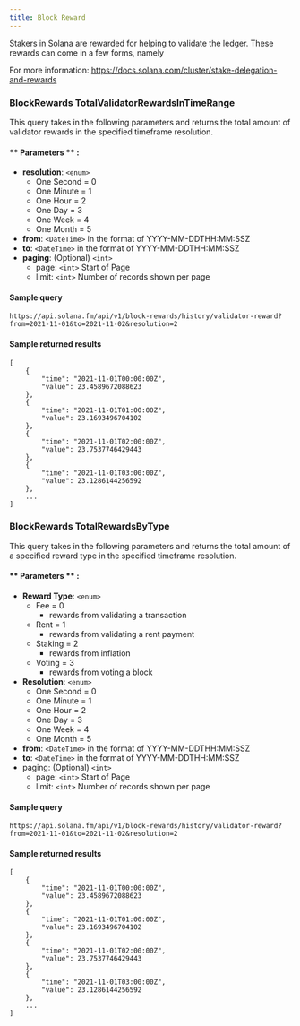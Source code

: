 ```yaml
---
title: Block Reward
---
```

Stakers in Solana are rewarded for helping to validate the ledger. These rewards can come in a few forms, namely

For more information: https://docs.solana.com/cluster/stake-delegation-and-rewards

### BlockRewards TotalValidatorRewardsInTimeRange

This query takes in the following parameters and returns the total amount of validator rewards in the specified timeframe resolution.

#### ** Parameters ** :

- **resolution**: `<enum>`
  - One Second = 0
  - One Minute = 1
  - One Hour = 2
  - One Day = 3
  - One Week = 4
  - One Month = 5
- **from**: `<DateTime>` in the format of YYYY-MM-DDTHH:MM:SSZ
- **to**: `<DateTime>` in the format of YYYY-MM-DDTHH:MM:SSZ
- **paging**: (Optional) `<int>`
  - page: `<int>` Start of Page
  - limit: `<int>` Number of records shown per page

#### Sample query
```
https://api.solana.fm/api/v1/block-rewards/history/validator-reward?from=2021-11-01&to=2021-11-02&resolution=2
```
#### Sample returned results
```
[
    {
        "time": "2021-11-01T00:00:00Z",
        "value": 23.4589672088623
    },
    {
        "time": "2021-11-01T01:00:00Z",
        "value": 23.1693496704102
    },
    {
        "time": "2021-11-01T02:00:00Z",
        "value": 23.7537746429443
    },
    {
        "time": "2021-11-01T03:00:00Z",
        "value": 23.1286144256592
    },
    ...
]
```

### BlockRewards TotalRewardsByType

This query takes in the following parameters and returns the total amount of a specified reward type in the specified timeframe resolution.

#### ** Parameters ** :

- **Reward Type**: `<enum>`
  - Fee = 0
    - rewards from validating a transaction
  - Rent = 1
    - rewards from validating a rent payment
  - Staking = 2
    - rewards from inflation
  - Voting = 3
    - rewards from voting a block
- **Resolution**: `<enum>`
  - One Second = 0
  - One Minute = 1
  - One Hour = 2
  - One Day = 3
  - One Week = 4
  - One Month = 5
- **from**: `<DateTime>` in the format of YYYY-MM-DDTHH:MM:SSZ
- **to**: `<DateTime>` in the format of YYYY-MM-DDTHH:MM:SSZ
- paging: (Optional) `<int>`
  - page: `<int>` Start of Page
  - limit: `<int>` Number of records shown per page

#### Sample query
```
https://api.solana.fm/api/v1/block-rewards/history/validator-reward?from=2021-11-01&to=2021-11-02&resolution=2
```
#### Sample returned results
```
[
    {
        "time": "2021-11-01T00:00:00Z",
        "value": 23.4589672088623
    },
    {
        "time": "2021-11-01T01:00:00Z",
        "value": 23.1693496704102
    },
    {
        "time": "2021-11-01T02:00:00Z",
        "value": 23.7537746429443
    },
    {
        "time": "2021-11-01T03:00:00Z",
        "value": 23.1286144256592
    },
    ...
]
```


